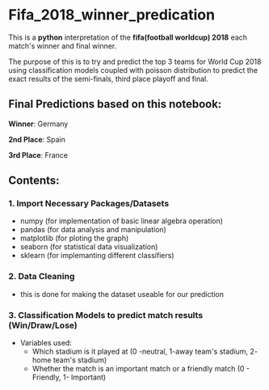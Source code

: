 # Fifa_2018_winner_predication
This is a **python** interpretation of the **fifa(football worldcup) 2018** each match's winner and final winner.

The purpose of this is to try and predict the top 3 teams for World Cup 2018 using classification models coupled with poisson distribution to predict the exact results of the semi-finals, third place playoff and final. 

## **Final Predictions based on this notebook:**

**Winner**: Germany

**2nd Place**: Spain

**3rd Place**: France


## **Contents:**

### **1. Import Necessary Packages/Datasets** 
- numpy (for implementation of basic linear algebra operation)
- pandas (for data analysis and manipulation)
- matplotlib (for ploting the graph)
- seaborn (for statistical data visualization)
- sklearn (for implemanting different classifiers)
### **2. Data Cleaning**
- this is done for making the dataset useable for our prediction

### **3. Classification Models to predict match results (Win/Draw/Lose)**
- Variables used:
    - Which stadium is it played at (0 -neutral, 1-away team's stadium, 2- home team's stadium)
    - Whether the match is an important match or a friendly match (0 - Friendly, 1- Important)
